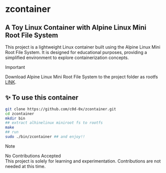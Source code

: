 # zcontainer
## A Toy Linux Container with Alpine Linux Mini Root File System
This project is a lightweight Linux container built using the Alpine Linux Mini Root File System. It is designed for educational purposes, providing a simplified environment to explore containerization concepts.

> [!IMPORTANT]
>  Download Alpine Linux Mini Root File System to the project folder  as rootfs [LINK](https://alpinelinux.org/downloads/).

## ✨ To use this container
```bash
git clone https://github.com/c0d-0x/zcontainer.git
cd zcontainer
mkdir bin
## extract alhinelinux miniroot fs to rootfs
make
## run
sudo ./bin/zcontainer ## and enjoy!!

```

> [!Note]
> No Contributions Accepted <br>
> This project is solely for learning and experimentation. Contributions are not needed at this time.


